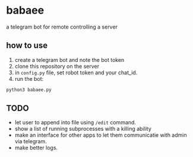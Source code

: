 # babaee
a telegram bot for remote controlling a server

## how to use

1. create a telegram bot and note the bot token
2. clone this repository on the server
3. in `config.py` file, set robot token and your chat_id.
4. run the bot:
```bash
python3 babaee.py
```

## TODO

- let user to append into file using `/edit` command.
- show a list of running subprocesses with a killing ability
- make an interface for other apps to let them communicatie with admin via telegram.
- make better logs.
